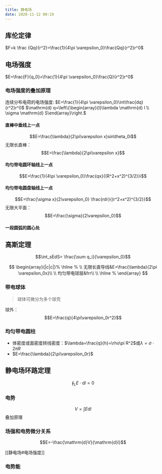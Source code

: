 ```yaml
---
title: 静电场
date: 2020-11-12 00:19
---
```

## 库伦定律
$F=k \frac {Qq}{r^2}=\frac{1}{4\pi \varepsilon_0}\frac{Qq}{r^2}r^0$
## 电场强度
$E=\frac{F}{q_0}=\frac{1}{4\pi \varepsilon_0}\frac{Q}{r^2}r^0$
### 电场强度的叠加原理
连续分布电荷的电场强度: $E=\frac{1}{4\pi \varepsilon_0}\int\frac{dq}{r^2}r^0$
$\mathrm{d} q=\left\{\begin{array}{l}\lambda \mathrm{d} l \\ \sigma \mathrm{d} S\end{array}\right.$
#### 直棒中垂线上一点
$$E=\frac{\lambda}{2\pi\varepsilon x}sin\theta_0i$$
无限长直棒：
$$E=\frac{\lambda}{2\pi\varepsilon x}$$
#### 均匀带电圆环轴线上一点
$$E=\frac{1}{4\pi \varepsilon_0}\frac{qx}{(R^2+x^2)^{3/2}}i$$
#### 均匀带电圆盘轴线上一点
$$E=\frac{\sigma x}{2\varepsilon_0} \frac{rdr}{(r^2+x^2)^{3/2}}$$
无限大平面：
$$E=\frac{\sigma}{2\varepsilon_0}$$
#### 一段圆弧的圆心处

## 高斯定理
$$\int_sEdS= \frac{\sum q_i}{\varepsilon_0}$$

$$
\begin{array}{|c|c|}%
\hline %
\\
无限长直导线&E=\frac{\lambda}{2\pi \varepsilon_0x}\\
\\
均匀带电球层&frr\\
\\
\hline %
\end{array}
$$
### 带电球体
> 球体可微分为多个球壳

球外：$$E=\frac{q}{4\pi\varepsilon_0r^2}$$
### 均匀带电圆柱
- 体密度或面密度转线密度：$\lambda=\frac{q}{h}=\rho\pi R^2$或$\lambda=\sigma\cdot 2\pi R$
- $E=\frac{\lambda}{2\pi\varepsilon_0r}$
## 静电场环路定理
$$\oint_LE\cdot \mathrm{d}l=0$$
### 电势
$$V=\int E \mathrm{d}l$$
叠加原理

### 场强和电势微分关系
$$E=-\frac{\mathrm{d}V}{\mathrm{d}l}$$

[[静电场#电场强度]]
### 电势能